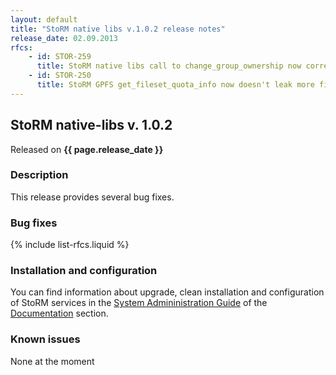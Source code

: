 ```yaml
---
layout: default
title: "StoRM native libs v.1.0.2 release notes"
release_date: 02.09.2013
rfcs:
    - id: STOR-259
      title: StoRM native libs call to change_group_ownership now correctly forwards exceptions to the parent java process
    - id: STOR-250
      title: StoRM GPFS get_fileset_quota_info now doesn't leak more file descriptors
---
```


## StoRM native-libs v. 1.0.2

Released on **{{ page.release_date }}**

### Description

This release provides several bug fixes.

### Bug fixes

{% include list-rfcs.liquid %}

### Installation and configuration

You can find information about upgrade, clean installation and configuration of StoRM services in the [System Admininistration Guide][storm-sysadmin-guide] of the [Documentation][storm-documentation] section.

### Known issues

None at the moment

[storm-documentation]: {{site.baseurl}}/documentation.html
[storm-sysadmin-guide]: {{site.baseurl}}/documentation/sysadmin-guide/1.11.2
